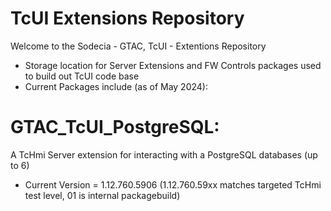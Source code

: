 # TcUI Extensions Repository

Welcome to the Sodecia - GTAC, TcUI - Extentions Repository

- Storage location for Server Extensions and FW Controls packages used to build out TcUI code base
- Current Packages include (as of May 2024):

# GTAC_TcUI_PostgreSQL: 
A TcHmi Server extension for interacting with a PostgreSQL databases (up to 6)
- Current Version = 1.12.760.5906 (1.12.760.59xx matches targeted TcHmi test level, 01 is internal packagebuild)


